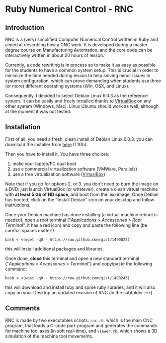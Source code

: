 Ruby Numerical Control - RNC
============================

Introduction
------------
RNC is a (very) simplified Computer Numerical Control written in Ruby and aimed at describing how a CNC work.
It is developed during a master degree course on Manufacturing Automation, and the core code can be interactively written in about 20 hours of lesson.

Currently, a code rewriting is in process so to make it as easy as possible for the students to have a common system setup. This is crucial in order to minimize the time needed during lesson to help solving minor issues in system configuration, which can prove demanding when students use three (or more) different operating systems (Win, OSX, and Linux).

Consequently, I decided to select Debian Linux 6.0.3 as the reference system. It can be easily and freely installed thanks to [VirtualBox](https://www.virtualbox.org/wiki/Downloads) on any other system (Windows, Mac). Linux Ubuntu should work as well, although at the moment it was not tested.

Installation
------------
First of all, you need a fresh, clean install of Debian Linux 6.0.3: you can download the installer from [here](http://cdimage.debian.org/debian-cd/current-live/i386/iso-hybrid/debian-live-6.0.3-i386-gnome-desktop.iso) (1.1Gb).

Then you have to install it. You have three choices:

1. make your laptop/PC dual boot
2. use a commercial virtualization software (VMWare, Parallels)
3. use a free virtualization software ([VirtualBox](https://www.virtualbox.org/wiki/Downloads))

Note that if you go for options 2. or 3. you don't need to burn the image on a DVD: just launch VirtualBox (or whatever), create a clean virtual machine with **at least 5 Gb of HD space**, and boot from the .iso image. Once Debian has booted, click on the "Install Debian" icon on your desktop and follow instructions.

Once your Debian machine has done installing (a virtual machine reboot is needed), open a root terminal ("*Applications > Accessories > Root Terminal*", it has a red icon) and copy and paste the following line (be careful: spaces matter!)

    bash < <(wget -qO - https://raw.github.com/gist/1490025)

this will install additional packages and libraries.

Once done, **close** this terminal and open a new standard terminal ("*Applications > Accessories > Terminal*") and copy/paste the following command:

    bash < <(wget -qO - https://raw.github.com/gist/1490243)

this will download and install ruby and some ruby libraries, and it will also copy on your Desktop an updated revision of RNC (in the subfolder `rnc`).

Comments
-------
RNC is made by two executables scripts: `rnc.rb`, which is the main CNC program, that loads a G-code part-program and generates the commands for machine tool axes (in soft real-time), and `viewer.rb`, which shows a 3D simulation of the machine tool movements.

